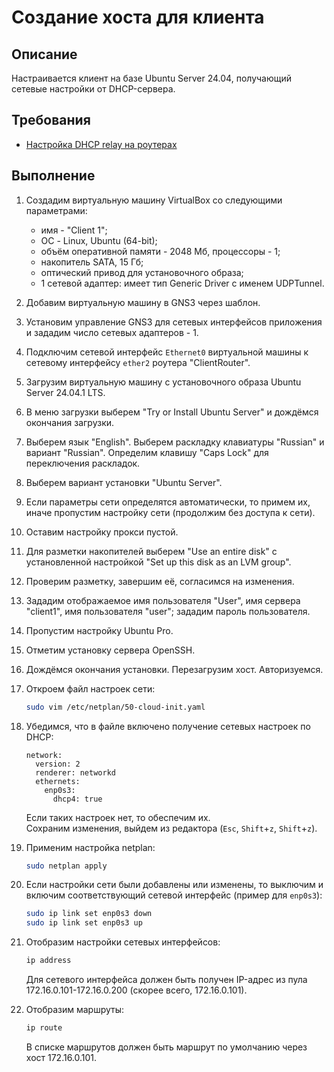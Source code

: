 # Создание хоста для клиента

## Описание

Настраивается клиент на базе Ubuntu Server 24.04, получающий сетевые настройки от DHCP-сервера.

## Требования

* [Настройка DHCP relay на роутерах](dhcp-relay.md)

## Выполнение

1. Создадим виртуальную машину VirtualBox со следующими параметрами:
    * имя - "Client 1";
    * ОС - Linux, Ubuntu (64-bit);
    * объём оперативной памяти - 2048 Мб, процессоры - 1;
    * накопитель SATA, 15 Гб;
    * оптический привод для установочного образа;
    * 1 сетевой адаптер: имеет тип Generic Driver с именем UDPTunnel.

2. Добавим виртуальную машину в GNS3 через шаблон.

3. Установим управление GNS3 для сетевых интерфейсов приложения и зададим число сетевых адаптеров - 1.

4. Подключим сетевой интерфейс `Ethernet0` виртуальной машины к сетевому интерфейсу `ether2` роутера "ClientRouter".

5. Загрузим виртуальную машину с установочного образа Ubuntu Server 24.04.1 LTS.

6. В меню загрузки выберем "Try or Install Ubuntu Server" и дождёмся окончания загрузки.

7. Выберем язык "English". Выберем раскладку клавиатуры "Russian" и вариант "Russian". Определим клавишу "Caps Lock" для переключения раскладок.

8. Выберем вариант установки "Ubuntu Server".

9. Если параметры сети определятся автоматически, то примем их, иначе пропустим настройку сети (продолжим без доступа к сети).

10. Оставим настройку прокси пустой.

11. Для разметки накопителей выберем "Use an entire disk" с установленной настройкой "Set up this disk as an LVM group".

12. Проверим разметку, завершим её, согласимся на изменения.

13. Зададим отображаемое имя пользователя "User", имя сервера "client1", имя пользователя "user"; зададим пароль пользователя.

14. Пропустим настройку Ubuntu Pro.

15. Отметим установку сервера OpenSSH.

16. Дождёмся окончания установки. Перезагрузим хост. Авторизуемся.

17. Откроем файл настроек сети:

    ```sh
    sudo vim /etc/netplan/50-cloud-init.yaml
    ```

18. Убедимся, что в файле включено получение сетевых настроек по DHCP:

    ```config
    network:
      version: 2
      renderer: networkd
      ethernets:
        enp0s3:
          dhcp4: true
    ```

    Если таких настроек нет, то обеспечим их.  
    Сохраним изменения, выйдем из редактора (`Esc`, `Shift`+`z`, `Shift`+`z`).  

19. Применим настройка netplan:

    ```sh
    sudo netplan apply
    ```

20. Если настройки сети были добавлены или изменены, то выключим и включим соответствующий сетевой интерфейс (пример для `enp0s3`):

    ```sh
    sudo ip link set enp0s3 down
    sudo ip link set enp0s3 up
    ```

21. Отобразим настройки сетевых интерфейсов:

    ```sh
    ip address
    ```

    Для сетевого интерфейса должен быть получен IP-адрес из пула 172.16.0.101-172.16.0.200 (скорее всего, 172.16.0.101).

22. Отобразим маршруты:

    ```sh
    ip route
    ```

    В списке маршрутов должен быть маршрут по умолчанию через хост 172.16.0.101.
